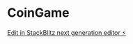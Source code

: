 # CoinGame

[Edit in StackBlitz next generation editor ⚡️](https://stackblitz.com/~/github.com/ServicePlace/CoinGame)